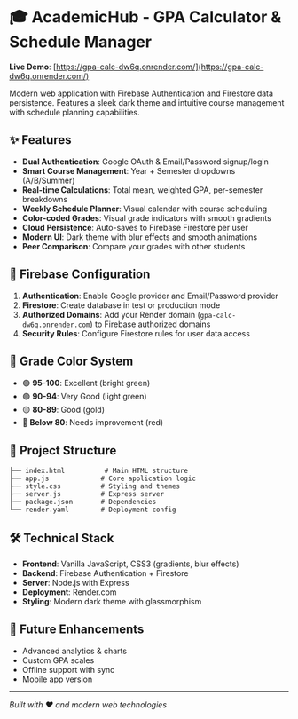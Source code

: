 # 🎓 AcademicHub - GPA Calculator & Schedule Manager

**Live Demo**: [https://gpa-calc-dw6q.onrender.com/](https://gpa-calc-dw6q.onrender.com/)

Modern web application with Firebase Authentication and Firestore data persistence. Features a sleek dark theme and intuitive course management with schedule planning capabilities.

## ✨ Features

- **Dual Authentication**: Google OAuth & Email/Password signup/login
- **Smart Course Management**: Year + Semester dropdowns (A/B/Summer)
- **Real-time Calculations**: Total mean, weighted GPA, per-semester breakdowns
- **Weekly Schedule Planner**: Visual calendar with course scheduling
- **Color-coded Grades**: Visual grade indicators with smooth gradients
- **Cloud Persistence**: Auto-saves to Firebase Firestore per user
- **Modern UI**: Dark theme with blur effects and smooth animations
- **Peer Comparison**: Compare your grades with other students

## 🔧 Firebase Configuration

1. **Authentication**: Enable Google provider and Email/Password provider
2. **Firestore**: Create database in test or production mode
3. **Authorized Domains**: Add your Render domain (`gpa-calc-dw6q.onrender.com`) to Firebase authorized domains
4. **Security Rules**: Configure Firestore rules for user data access

## 🎨 Grade Color System

- 🟢 **95-100**: Excellent (bright green)
- 🟢 **90-94**: Very Good (light green)
- 🟡 **80-89**: Good (gold)
- 🔴 **Below 80**: Needs improvement (red)

## 📁 Project Structure

```
├── index.html          # Main HTML structure
├── app.js             # Core application logic
├── style.css          # Styling and themes
├── server.js          # Express server
├── package.json       # Dependencies
└── render.yaml        # Deployment config
```

## 🛠 Technical Stack

- **Frontend**: Vanilla JavaScript, CSS3 (gradients, blur effects)
- **Backend**: Firebase Authentication + Firestore
- **Server**: Node.js with Express
- **Deployment**: Render.com
- **Styling**: Modern dark theme with glassmorphism

## 🔮 Future Enhancements

- Advanced analytics & charts
- Custom GPA scales
- Offline support with sync
- Mobile app version

---

_Built with ❤️ and modern web technologies_
